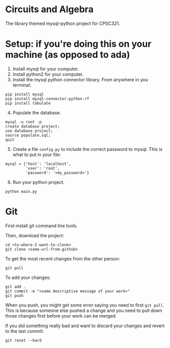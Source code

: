 # Circuits and Algebra

The library themed mysql-python project for CPSC321.

# Setup: if you're doing this on your machine (as opposed to ada)
1. Install mysql for your computer.
2. Install python2 for your computer.
3. Install the mysql python connector library. From anywhere in you terminal:
```
pip install mysql
pip install mysql-connector-python-rf
pip install tabulate
```
4. Populate the database.
```
mysql -u root -p
create database project;
use database project;
source populate.sql;
quit
```
5. Create a file `config.py` to include the correct password to mysql. This is what to put in your file:
```
mysql = {'host': 'localhost',
         'user': 'root',
         'password': '<my_password>'}
```
6. Run your python project.
```
python main.py
```

# Git
First install git command line tools.

Then, download the project:
```
cd <to-where-I-want-to-clone>
git clone <some-url-from-github>
```

To get the most recent changes from the other person:
```
git pull
```

To add your changes:
```
git add .
git commit -m "<some descriptive message of your work>"
git push
```
When you push, you might get some error saying you need to first `git pull`.
This is because someone else pushed a change and you need to pull down those changes first before your work can be merged.

If you did something really bad and want to discard your changes and revert to the last commit:
```
git reset --hard
```
